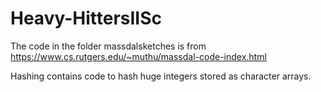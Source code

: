 # Heavy-HittersIISc
The code in the folder massdalsketches is from https://www.cs.rutgers.edu/~muthu/massdal-code-index.html

Hashing contains code to hash huge integers stored as character arrays.
